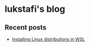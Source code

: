 # lukstafi's blog

## Recent posts

- [Installing Linux distributions in WSL](posts/WSL_install_new_distro.md)